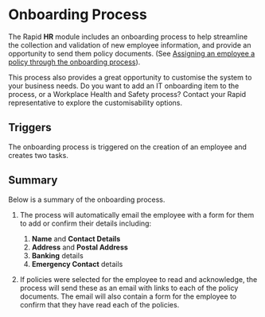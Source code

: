 # Onboarding Process

The Rapid **HR** module includes an onboarding process to help streamline the collection and validation of new employee information, and provide an opportunity to send them policy documents. (See [Assigning an employee a policy through the onboarding process](</docs/Rapid/2-Rapid Modules/7-Policies/2-Assigning-an-employee-employees-to-complete-a-policy/2-Assigning-an-employee-employees-to-complete-a-policy.md>)).

This process also provides a great opportunity to customise the system to your business needs. Do you want to add an IT onboarding item to the process, or a Workplace Health and Safety process? Contact your Rapid representative to explore the customisability options.

## Triggers

The onboarding process is triggered on the creation of an employee and creates two tasks.

## Summary

Below is a summary of the onboarding process.

1. The process will automatically email the employee with a form for them to add or confirm their details including: 
    1. **Name** and **Contact Details**
    2. **Address** and **Postal Address**
    3. **Banking** details
    4. **Emergency Contact** details

2. If policies were selected for the employee to read and acknowledge, the process will send these as an email with links to each of the policy documents. The email will also contain a form for the employee to confirm that they have read each of the policies.